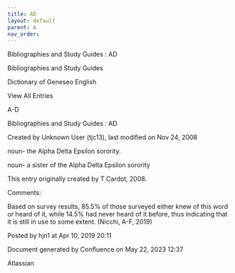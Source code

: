 ```yaml
---
title: AD
layout: default
parent: A
nav_order:
---
```


Bibliographies and Study Guides : AD

Bibliographies and Study Guides

Dictionary of Geneseo English

View All Entries

A-D

Bibliographies and Study Guides : AD

Created by  Unknown User (tjc13), last modified on Nov 24, 2008

noun- the Alpha Delta Epsilon sorority.

noun- a sister of the Alpha Delta Epsilon sorority

This entry originally created by T Cardot, 2008.

Comments:

Based on survey results, 85.5% of those surveyed either knew of this word or heard of it, while 14.5% had never heard of it before, thus indicating that it is still in use to some extent. (Nicchi, A-F, 2019) 

Posted by hjn1 at Apr 10, 2019 20:11

Document generated by Confluence on May 22, 2023 12:37

Atlassian
